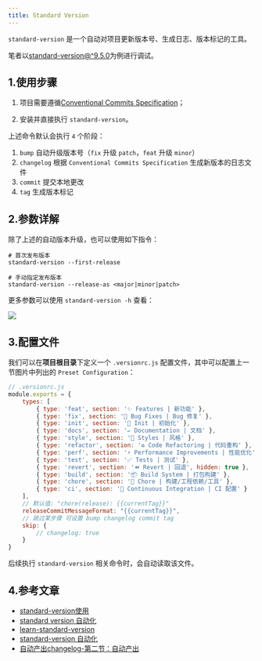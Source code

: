 ```yaml
---
title: Standard Version
---
```


`standard-version` 是一个自动对项目更新版本号、生成日志、版本标记的工具。

笔者以[standard-version@^9.5.0](https://www.npmjs.com/package/standard-version)为例进行调试。

## 1.使用步骤

1. 项目需要遵循[Conventional Commits Specification](https://www.conventionalcommits.org/en/v1.0.0/)；

2. 安装并直接执行 `standard-version`。

上述命令默认会执行 `4` 个阶段：

1. `bump` 自动升级版本号（`fix` 升级 `patch`，`feat` 升级 `minor`）
2. `changelog` 根据 `Conventional Commits Specification` 生成新版本的日志文件
3. `commit` 提交本地更改
4. `tag` 生成版本标记

## 2.参数详解

除了上述的自动版本升级，也可以使用如下指令：

```shell
# 首次发布版本
standard-version --first-release
```

```shell
# 手动指定发布版本
standard-version --release-as <major|minor|patch>
```

更多参数可以使用 `standard-version -h` 查看：

![](https://raw.githubusercontent.com/oneyoung19/vuepress-blog-img/Not-Count-Contribution/img/20231130205525.png)

## 3.配置文件

我们可以在**项目根目录**下定义一个 `.versionrc.js` 配置文件，其中可以配置上一节图片中列出的 `Preset Configuration`：

```js
// .versionrc.js
module.exports = {
	types: [
		{ type: 'feat', section: '✨ Features | 新功能' },
		{ type: 'fix', section: '🐛 Bug Fixes | Bug 修复' },
		{ type: 'init', section: '🎉 Init | 初始化' },
		{ type: 'docs', section: '✏️ Documentation | 文档' },
		{ type: 'style', section: '💄 Styles | 风格' },
		{ type: 'refactor', section: '♻️ Code Refactoring | 代码重构' },
		{ type: 'perf', section: '⚡ Performance Improvements | 性能优化' },
		{ type: 'test', section: '✅ Tests | 测试' },
		{ type: 'revert', section: '⏪ Revert | 回退', hidden: true },
		{ type: 'build', section: '📦‍ Build System | 打包构建' },
		{ type: 'chore', section: '🚀 Chore | 构建/工程依赖/工具' },
		{ type: 'ci', section: '👷 Continuous Integration | CI 配置' }
	],
	// 默认值: "chore(release): {{currentTag}}"
	releaseCommitMessageFormat: "{{currentTag}}",
	// 跳过某步骤 可设置 bump changelog commit tag
	skip: {
		// changelog: true
	}
}
```

后续执行 `standard-version` 相关命令时，会自动读取该文件。

## 4.参考文章

- [standard-version使用](https://juejin.cn/post/7020289124993073189)
- [standard version 自动化](https://juejin.cn/post/7000702195758792718)
- [learn-standard-version](https://github.com/BestDingSheng/learn-standard-version)
- [standard-version 自动化](https://jianshu.com/p/acfdd4ca0104)
- [自动产出changelog-第二节：自动产出](https://segmentfault.com/a/1190000039813329)

